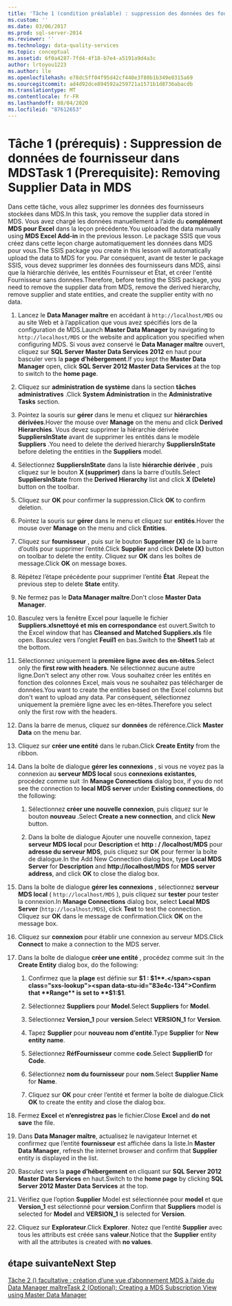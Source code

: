 ```yaml
---
title: 'Tâche 1 (condition préalable) : suppression des données des fournisseurs dans MDS | Microsoft Docs'
ms.custom: ''
ms.date: 03/06/2017
ms.prod: sql-server-2014
ms.reviewer: ''
ms.technology: data-quality-services
ms.topic: conceptual
ms.assetid: 6f0a4287-7fd4-4f18-b7e4-a5191a9d4a3c
author: lrtoyou1223
ms.author: lle
ms.openlocfilehash: e78dc5ff04f95d42cf440e3f80b1b349e0315a69
ms.sourcegitcommit: ad4d92dce894592a259721a1571b1d8736abacdb
ms.translationtype: MT
ms.contentlocale: fr-FR
ms.lasthandoff: 08/04/2020
ms.locfileid: "87612653"
---
```

# <a name="task-1-prerequisite-removing-supplier-data-in-mds"></a><span data-ttu-id="83e4c-102">Tâche 1 (prérequis) : Suppression de données de fournisseur dans MDS</span><span class="sxs-lookup"><span data-stu-id="83e4c-102">Task 1 (Prerequisite): Removing Supplier Data in MDS</span></span>
  <span data-ttu-id="83e4c-103">Dans cette tâche, vous allez supprimer les données des fournisseurs stockées dans MDS.</span><span class="sxs-lookup"><span data-stu-id="83e4c-103">In this task, you remove the supplier data stored in MDS.</span></span> <span data-ttu-id="83e4c-104">Vous avez chargé les données manuellement à l’aide du **complément MDS pour Excel** dans la leçon précédente.</span><span class="sxs-lookup"><span data-stu-id="83e4c-104">You uploaded the data manually using **MDS Excel Add-in** in the previous lesson.</span></span> <span data-ttu-id="83e4c-105">Le package SSIS que vous créez dans cette leçon charge automatiquement les données dans MDS pour vous.</span><span class="sxs-lookup"><span data-stu-id="83e4c-105">The SSIS package you create in this lesson will automatically upload the data to MDS for you.</span></span> <span data-ttu-id="83e4c-106">Par conséquent, avant de tester le package SSIS, vous devez supprimer les données des fournisseurs dans MDS, ainsi que la hiérarchie dérivée, les entités Fournisseur et État, et créer l'entité Fournisseur sans données.</span><span class="sxs-lookup"><span data-stu-id="83e4c-106">Therefore, before testing the SSIS package, you need to remove the supplier data from MDS, remove the derived hierarchy, remove supplier and state entities, and create the supplier entity with no data.</span></span>  
  
1.  <span data-ttu-id="83e4c-107">Lancez le **Data Manager maître** en accédant à `http://localhost/MDS` ou au site Web et à l’application que vous avez spécifiés lors de la configuration de MDS.</span><span class="sxs-lookup"><span data-stu-id="83e4c-107">Launch **Master Data Manager** by navigating to `http://localhost/MDS` or the website and application you specified when configuring MDS.</span></span> <span data-ttu-id="83e4c-108">Si vous avez conservé le **Data Manager maître** ouvert, cliquez sur **SQL Server Master Data Services 2012** en haut pour basculer vers la **page d’hébergement**.</span><span class="sxs-lookup"><span data-stu-id="83e4c-108">If you kept the **Master Data Manager** open, click **SQL Server 2012 Master Data Services** at the top to switch to the **home page**.</span></span>  
  
2.  <span data-ttu-id="83e4c-109">Cliquez sur **administration de système** dans la section **tâches administratives** .</span><span class="sxs-lookup"><span data-stu-id="83e4c-109">Click **System Administration** in the **Administrative Tasks** section.</span></span>  
  
3.  <span data-ttu-id="83e4c-110">Pointez la souris sur **gérer** dans le menu et cliquez sur **hiérarchies dérivées**.</span><span class="sxs-lookup"><span data-stu-id="83e4c-110">Hover the mouse over **Manage** on the menu and click **Derived Hierarchies**.</span></span> <span data-ttu-id="83e4c-111">Vous devez supprimer la hiérarchie dérivée **SuppliersInState** avant de supprimer les entités dans le modèle **Suppliers** .</span><span class="sxs-lookup"><span data-stu-id="83e4c-111">You need to delete the derived hierarchy **SuppliersInState** before deleting the entities in the **Suppliers** model.</span></span>  
  
4.  <span data-ttu-id="83e4c-112">Sélectionnez **SuppliersInState** dans la liste **hiérarchie dérivée** , puis cliquez sur le bouton **X (supprimer)** dans la barre d’outils.</span><span class="sxs-lookup"><span data-stu-id="83e4c-112">Select **SuppliersInState** from the **Derived Hierarchy** list and click **X (Delete)** button on the toolbar.</span></span>  
  
5.  <span data-ttu-id="83e4c-113">Cliquez sur **OK** pour confirmer la suppression.</span><span class="sxs-lookup"><span data-stu-id="83e4c-113">Click **OK** to confirm deletion.</span></span>  
  
6.  <span data-ttu-id="83e4c-114">Pointez la souris sur **gérer** dans le menu et cliquez sur **entités**.</span><span class="sxs-lookup"><span data-stu-id="83e4c-114">Hover the mouse over **Manage** on the menu and click **Entities**.</span></span>  
  
7.  <span data-ttu-id="83e4c-115">Cliquez sur **fournisseur** , puis sur le bouton **Supprimer (X)** de la barre d’outils pour supprimer l’entité.</span><span class="sxs-lookup"><span data-stu-id="83e4c-115">Click **Supplier** and click **Delete (X)** button on toolbar to delete the entity.</span></span> <span data-ttu-id="83e4c-116">Cliquez sur **OK** dans les boîtes de message.</span><span class="sxs-lookup"><span data-stu-id="83e4c-116">Click **OK** on message boxes.</span></span>  
  
8.  <span data-ttu-id="83e4c-117">Répétez l’étape précédente pour supprimer l’entité **État** .</span><span class="sxs-lookup"><span data-stu-id="83e4c-117">Repeat the previous step to delete **State** entity.</span></span>  
  
9. <span data-ttu-id="83e4c-118">Ne fermez pas le **Data Manager maître**.</span><span class="sxs-lookup"><span data-stu-id="83e4c-118">Don't close **Master Data Manager**.</span></span>  
  
10. <span data-ttu-id="83e4c-119">Basculez vers la fenêtre Excel pour laquelle le fichier **Suppliers.xlsnettoyé et mis en correspondance** est ouvert.</span><span class="sxs-lookup"><span data-stu-id="83e4c-119">Switch to the Excel window that has **Cleansed and Matched Suppliers.xls** file open.</span></span> <span data-ttu-id="83e4c-120">Basculez vers l’onglet **Feuil1** en bas.</span><span class="sxs-lookup"><span data-stu-id="83e4c-120">Switch to the **Sheet1** tab at the bottom.</span></span>  
  
11. <span data-ttu-id="83e4c-121">Sélectionnez uniquement la **première ligne avec des en-têtes**.</span><span class="sxs-lookup"><span data-stu-id="83e4c-121">Select only the **first row with headers**.</span></span> <span data-ttu-id="83e4c-122">Ne sélectionnez aucune autre ligne.</span><span class="sxs-lookup"><span data-stu-id="83e4c-122">Don't select any other row.</span></span> <span data-ttu-id="83e4c-123">Vous souhaitez créer les entités en fonction des colonnes Excel, mais vous ne souhaitez pas télécharger de données.</span><span class="sxs-lookup"><span data-stu-id="83e4c-123">You want to create the entities based on the Excel columns but don't want to upload any data.</span></span> <span data-ttu-id="83e4c-124">Par conséquent, sélectionnez uniquement la première ligne avec les en-têtes.</span><span class="sxs-lookup"><span data-stu-id="83e4c-124">Therefore you select only the first row with the headers.</span></span>  
  
12. <span data-ttu-id="83e4c-125">Dans la barre de menus, cliquez sur **données** de référence.</span><span class="sxs-lookup"><span data-stu-id="83e4c-125">Click **Master Data** on the menu bar.</span></span>  
  
13. <span data-ttu-id="83e4c-126">Cliquez sur **créer une entité** dans le ruban.</span><span class="sxs-lookup"><span data-stu-id="83e4c-126">Click **Create Entity** from the ribbon.</span></span>  
  
14. <span data-ttu-id="83e4c-127">Dans la boîte de dialogue **gérer les connexions** , si vous ne voyez pas la connexion au **serveur MDS local** sous **connexions existantes**, procédez comme suit :</span><span class="sxs-lookup"><span data-stu-id="83e4c-127">In **Manage Connections** dialog box, if you do not see the connection to **local MDS server** under **Existing connections**, do the following:</span></span>  
  
    1.  <span data-ttu-id="83e4c-128">Sélectionnez **créer une nouvelle connexion**, puis cliquez sur le bouton **nouveau** .</span><span class="sxs-lookup"><span data-stu-id="83e4c-128">Select **Create a new connection**, and click **New** button.</span></span>  
  
    2.  <span data-ttu-id="83e4c-129">Dans la boîte de dialogue Ajouter une nouvelle connexion, tapez **serveur MDS local** pour **Description** et **http : \/ /localhost/MDS** pour **adresse du serveur MDS**, puis cliquez sur **OK** pour fermer la boîte de dialogue.</span><span class="sxs-lookup"><span data-stu-id="83e4c-129">In the Add New Connection dialog box, type **Local MDS Server** for **Description** and **http:\//localhost/MDS** for **MDS server address**, and click **OK** to close the dialog box.</span></span>  
  
15. <span data-ttu-id="83e4c-130">Dans la boîte de dialogue **gérer les connexions** , sélectionnez **serveur MDS local** ( `http://localhost/MDS` ), puis cliquez sur **tester** pour tester la connexion.</span><span class="sxs-lookup"><span data-stu-id="83e4c-130">In **Manage Connections** dialog box, select **Local MDS Server** (`http://localhost/MDS`), click **Test** to test the connection.</span></span> <span data-ttu-id="83e4c-131">Cliquez sur **OK** dans le message de confirmation.</span><span class="sxs-lookup"><span data-stu-id="83e4c-131">Click **OK** on the message box.</span></span>  
  
16. <span data-ttu-id="83e4c-132">Cliquez sur **connexion** pour établir une connexion au serveur MDS.</span><span class="sxs-lookup"><span data-stu-id="83e4c-132">Click **Connect** to make a connection to the MDS server.</span></span>  
  
17. <span data-ttu-id="83e4c-133">Dans la boîte de dialogue **créer une entité** , procédez comme suit :</span><span class="sxs-lookup"><span data-stu-id="83e4c-133">In the **Create Entity** dialog box, do the following:</span></span>  
  
    1.  <span data-ttu-id="83e4c-134">Confirmez que la **plage** est définie sur **$1 : $1**.</span><span class="sxs-lookup"><span data-stu-id="83e4c-134">Confirm that **Range** is set to **$1:$1**.</span></span>  
  
    2.  <span data-ttu-id="83e4c-135">Sélectionnez **Suppliers** pour **Model**.</span><span class="sxs-lookup"><span data-stu-id="83e4c-135">Select **Suppliers** for **Model**.</span></span>  
  
    3.  <span data-ttu-id="83e4c-136">Sélectionnez **Version_1** pour **version**.</span><span class="sxs-lookup"><span data-stu-id="83e4c-136">Select **VERSION_1** for **Version**.</span></span>  
  
    4.  <span data-ttu-id="83e4c-137">Tapez **Supplier** pour **nouveau nom d’entité**.</span><span class="sxs-lookup"><span data-stu-id="83e4c-137">Type **Supplier** for **New entity name**.</span></span>  
  
    5.  <span data-ttu-id="83e4c-138">Sélectionnez **RéfFournisseur** comme **code**.</span><span class="sxs-lookup"><span data-stu-id="83e4c-138">Select **SupplierID** for **Code**.</span></span>  
  
    6.  <span data-ttu-id="83e4c-139">Sélectionnez **nom du fournisseur** pour **nom**.</span><span class="sxs-lookup"><span data-stu-id="83e4c-139">Select **Supplier Name** for **Name**.</span></span>  
  
    7.  <span data-ttu-id="83e4c-140">Cliquez sur **OK** pour créer l’entité et fermer la boîte de dialogue.</span><span class="sxs-lookup"><span data-stu-id="83e4c-140">Click **OK** to create the entity and close the dialog box.</span></span>  
  
18. <span data-ttu-id="83e4c-141">Fermez **Excel** et **n’enregistrez pas** le fichier.</span><span class="sxs-lookup"><span data-stu-id="83e4c-141">Close **Excel** and **do not save** the file.</span></span>  
  
19. <span data-ttu-id="83e4c-142">Dans **Data Manager maître**, actualisez le navigateur Internet et confirmez que l’entité **fournisseur** est affichée dans la liste.</span><span class="sxs-lookup"><span data-stu-id="83e4c-142">In **Master Data Manager**, refresh the internet browser and confirm that **Supplier** entity is displayed in the list.</span></span>  
  
20. <span data-ttu-id="83e4c-143">Basculez vers la **page d’hébergement** en cliquant sur **SQL Server 2012 Master Data Services** en haut.</span><span class="sxs-lookup"><span data-stu-id="83e4c-143">Switch to the **home page** by clicking **SQL Server 2012 Master Data Services** at the top.</span></span>  
  
21. <span data-ttu-id="83e4c-144">Vérifiez que l’option **Supplier** Model est sélectionnée pour **model** et que **Version_1** est sélectionné pour **version**.</span><span class="sxs-lookup"><span data-stu-id="83e4c-144">Confirm that **Suppliers** model is selected for **Model** and **VERSION_1** is selected for **Version**.</span></span>  
  
22. <span data-ttu-id="83e4c-145">Cliquez sur **Explorateur**.</span><span class="sxs-lookup"><span data-stu-id="83e4c-145">Click **Explorer**.</span></span> <span data-ttu-id="83e4c-146">Notez que l’entité **Supplier** avec tous les attributs est créée sans **valeur**.</span><span class="sxs-lookup"><span data-stu-id="83e4c-146">Notice that the **Supplier** entity with all the attributes is created with **no values**.</span></span>  
  
## <a name="next-step"></a><span data-ttu-id="83e4c-147">étape suivante</span><span class="sxs-lookup"><span data-stu-id="83e4c-147">Next Step</span></span>  
 [<span data-ttu-id="83e4c-148">Tâche 2 &#40;&#41; facultative : création d’une vue d’abonnement MDS à l’aide du Data Manager maître</span><span class="sxs-lookup"><span data-stu-id="83e4c-148">Task 2 &#40;Optional&#41;: Creating a MDS Subscription View using Master Data Manager</span></span>](../../2014/tutorials/task-2-optional-creating-a-mds-subscription-view-using-master-data-manager.md)  
  
  
